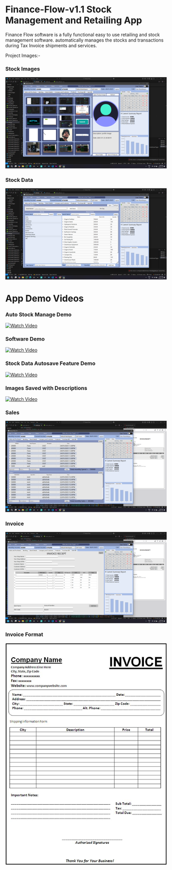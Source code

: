 # Finance-Flow-v1.1 Stock Management and Retailing App
Finance Flow software is a fully functional easy to use retailing and stock management software. automatically manages the stocks and transactions during Tax Invoice shipments and services.


Project Images:-
### Stock Images
![Stock Images](ScreenShots/stock_images.png)

### Stock Data
![Stock Data](ScreenShots/stock_data.png)

# App Demo Videos

### Auto Stock Manage Demo
[![Watch Video](https://img.icons8.com/fluency/48/000000/video.png)](App%20Demo%20Video/Auto%20Stock%20Manage%20Demo.mkv)

### Software Demo
[![Watch Video](https://img.icons8.com/fluency/48/000000/video.png)](App%20Demo%20Video/Software%20Demo.mkv)

### Stock Data Autosave Feature Demo
[![Watch Video](https://img.icons8.com/fluency/48/000000/video.png)](App%20Demo%20Video/Stock%20Data%20Autosave%20Feature%20Demo.mkv)

### Images Saved with Descriptions
[![Watch Video](https://img.icons8.com/fluency/48/000000/video.png)](App%20Demo%20Video/images%20saved%20with%20descriptions.mkv)




### Sales
![Sales](ScreenShots/Sales.png)

### Invoice
![Invoice](ScreenShots/Invoice.png)


### Invoice Format
![Invoice Format](ScreenShots/invoice%20format.jpeg)

